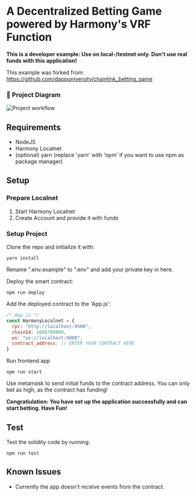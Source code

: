 # A Decentralized Betting Game powered by Harmony's VRF Function

**This is a developer example: Use on local-/testnet only. Don't use real funds with this application!**

This example was forked from:
https://github.com/dappuniversity/chainlink_betting_game

### 🔧 Project Diagram
![Project workflow](https://i.gyazo.com/0d76efbda6fce78509eabb1f68c928da.png)


## Requirements

+ NodeJS
+ Harmony Localnet
+ (optional) yarn (replace 'yarn' with 'npm' if you want to use npm as package manager)


## Setup

### Prepare Localnet

1. Start Harmony Localnet
2. Create Account and provide it with funds

### Setup Project

Clone the repo and initialize it with:

```
yarn install
```

Rename ".env.example" to ".env" and add your private key in here.


Deploy the smart contract:
```
npm run deploy
```

Add the deployed contract to the 'App.js':
```javascript
/* App.js */
const HarmonyLocalnet = {
  rpc: "http://localhost:9500",
  chainId: 1666700000,
  ws: "ws://localhost:9800",
  contract_address: // ENTER YOUR CONTRACT HERE
}
```

Run frontend app 

```
npm run start
```

Use metamask to send initial funds to the contract address.
You can only bet as high, as the contract has funding!

**Congratiulation: You have set up the application successfully and can start
betting. Have Fun!**

## Test

Test the solidity code by running:
```
npm run test
```

## Known Issues

+ Currently the app doesn't receive events from the contract.